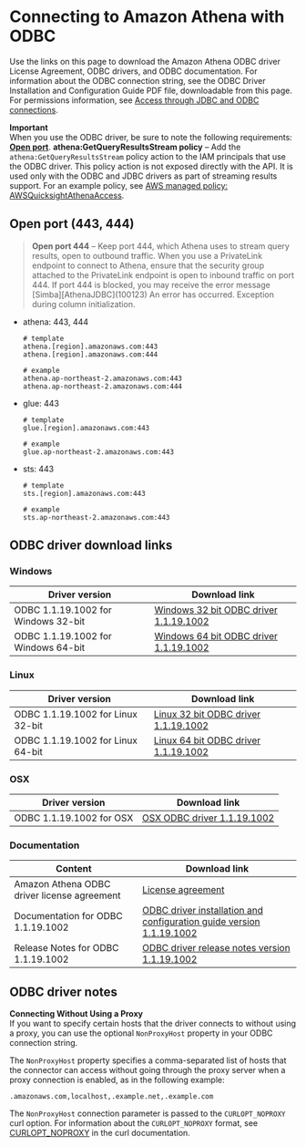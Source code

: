 # Connecting to Amazon Athena with ODBC<a name="connect-with-odbc"></a>

Use the links on this page to download the Amazon Athena ODBC driver License Agreement, ODBC drivers, and ODBC documentation\. For information about the ODBC connection string, see the ODBC Driver Installation and Configuration Guide PDF file, downloadable from this page\. For permissions information, see [Access through JDBC and ODBC connections](policy-actions.md)\.

**Important**  
When you use the ODBC driver, be sure to note the following requirements:  
[**Open port**](#open-port)\.
**athena:GetQueryResultsStream policy** – Add the `athena:GetQueryResultsStream` policy action to the IAM principals that use the ODBC driver\. This policy action is not exposed directly with the API\. It is used only with the ODBC and JDBC drivers as part of streaming results support\. For an example policy, see [AWS managed policy: AWSQuicksightAthenaAccess](managed-policies.md#awsquicksightathenaaccess-managed-policy)\. 

## Open port (443, 444)<a name="open-port"></a>
> **Open port 444** – Keep port 444, which Athena uses to stream query results, open to outbound traffic\. When you use a PrivateLink endpoint to connect to Athena, ensure that the security group attached to the PrivateLink endpoint is open to inbound traffic on port 444\. If port 444 is blocked, you may receive the error message \[Simba\]\[AthenaJDBC\]\(100123\) An error has occurred\. Exception during column initialization\.
- athena: 443, 444
  ```
  # template
  athena.[region].amazonaws.com:443
  athena.[region].amazonaws.com:444
  
  # example
  athena.ap-northeast-2.amazonaws.com:443
  athena.ap-northeast-2.amazonaws.com:444
  ```
- glue: 443
  ```
  # template
  glue.[region].amazonaws.com:443
  
  # example
  glue.ap-northeast-2.amazonaws.com:443
  ```
- sts: 443
  ```
  # template
  sts.[region].amazonaws.com:443
  
  # example
  sts.ap-northeast-2.amazonaws.com:443
  ```

## ODBC driver download links<a name="connect-with-odbc-driver-and-documentation-download-links"></a>

### Windows<a name="connect-with-odbc-windows"></a>


| Driver version | Download link | 
| --- | --- | 
| ODBC 1\.1\.19\.1002 for Windows 32\-bit | [Windows 32 bit ODBC driver 1\.1\.19\.1002](https://s3.amazonaws.com/athena-downloads/drivers/ODBC/SimbaAthenaODBC_1.1.19.1002/Windows/SimbaAthena_1.1.19.1002_32-bit.msi) | 
| ODBC 1\.1\.19\.1002 for Windows 64\-bit | [Windows 64 bit ODBC driver 1\.1\.19\.1002](https://s3.amazonaws.com/athena-downloads/drivers/ODBC/SimbaAthenaODBC_1.1.19.1002/Windows/SimbaAthena_1.1.19.1002_64-bit.msi) | 

### Linux<a name="connect-with-odbc-linux"></a>


| Driver version | Download link | 
| --- | --- | 
| ODBC 1\.1\.19\.1002 for Linux 32\-bit | [Linux 32 bit ODBC driver 1\.1\.19\.1002](https://s3.amazonaws.com/athena-downloads/drivers/ODBC/SimbaAthenaODBC_1.1.19.1002/Linux/simbaathena-1.1.19.1002-1.el7.i686.rpm) | 
| ODBC 1\.1\.19\.1002 for Linux 64\-bit | [Linux 64 bit ODBC driver 1\.1\.19\.1002](https://s3.amazonaws.com/athena-downloads/drivers/ODBC/SimbaAthenaODBC_1.1.19.1002/Linux/simbaathena-1.1.19.1002-1.el7.x86_64.rpm) | 

### OSX<a name="connect-with-odbc-osx"></a>


| Driver version | Download link | 
| --- | --- | 
| ODBC 1\.1\.19\.1002 for OSX | [OSX ODBC driver 1\.1\.19\.1002](https://s3.amazonaws.com/athena-downloads/drivers/ODBC/SimbaAthenaODBC_1.1.19.1002/OSX/SimbaAthena_1.1.19.1002.dmg) | 

### Documentation<a name="connect-with-odbc-driver-documentation"></a>


| Content | Download link | 
| --- | --- | 
| Amazon Athena ODBC driver license agreement |  [License agreement](https://s3.amazonaws.com/athena-downloads/agreement/ODBC/Amazon+Athena+ODBC+Driver+License+Agreement.pdf)  | 
| Documentation for ODBC 1\.1\.19\.1002 | [ODBC driver installation and configuration guide version 1\.1\.19\.1002](https://s3.amazonaws.com/athena-downloads/drivers/ODBC/SimbaAthenaODBC_1.1.19.1002/docs/Simba+Amazon+Athena+ODBC+Connector+Install+and+Configuration+Guide.pdf) | 
| Release Notes for ODBC 1\.1\.19\.1002 | [ODBC driver release notes version 1\.1\.19\.1002](https://s3.amazonaws.com/athena-downloads/drivers/ODBC/SimbaAthenaODBC_1.1.19.1002/docs/release-notes.txt) | 

## ODBC driver notes<a name="connect-with-odbc-configuration"></a>

**Connecting Without Using a Proxy**  
If you want to specify certain hosts that the driver connects to without using a proxy, you can use the optional `NonProxyHost` property in your ODBC connection string\.

The `NonProxyHost` property specifies a comma\-separated list of hosts that the connector can access without going through the proxy server when a proxy connection is enabled, as in the following example:

```
.amazonaws.com,localhost,.example.net,.example.com
```

The `NonProxyHost` connection parameter is passed to the `CURLOPT_NOPROXY` curl option\. For information about the `CURLOPT_NOPROXY` format, see [CURLOPT\_NOPROXY](https://curl.se/libcurl/c/CURLOPT_NOPROXY.html) in the curl documentation\. 